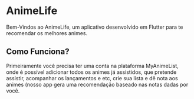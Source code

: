 # AnimeLife

Bem-Vindos ao AnimeLife, um aplicativo desenvolvido em Flutter para te recomendar os melhores animes.
## Como Funciona?

Primeiramente você precisa ter uma conta na plataforma MyAnimeList, onde é possível adicionar todos os animes já assistidos, que pretende assistir, acompanhar os lançamentos e etc, crie sua lista e dê nota aos animes (nosso app gera uma recomendação baseado nas notas dadas por você.

